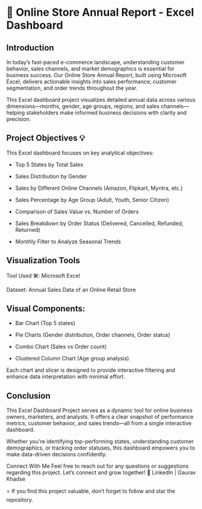 
# 🛒 Online Store Annual Report - Excel Dashboard

## Introduction
In today’s fast-paced e-commerce landscape, understanding customer behavior, sales channels, and market demographics is essential for business success. Our Online Store Annual Report, built using Microsoft Excel, delivers actionable insights into sales performance, customer segmentation, and order trends throughout the year.

This Excel dashboard project visualizes detailed annual data across various dimensions—months, gender, age groups, regions, and sales channels—helping stakeholders make informed business decisions with clarity and precision.

## Project Objectives 💡
This Excel dashboard focuses on key analytical objectives:

- Top 5 States by Total Sales

- Sales Distribution by Gender

- Sales by Different Online Channels (Amazon, Flipkart, Myntra, etc.)

- Sales Percentage by Age Group (Adult, Youth, Senior Citizen)

- Comparison of Sales Value vs. Number of Orders

- Sales Breakdown by Order Status (Delivered, Cancelled, Refunded, Returned)

- Monthly Filter to Analyze Seasonal Trends

## Visualization Tools
Tool Used 🛠️: Microsoft Excel

Dataset: Annual Sales Data of an Online Retail Store

## Visual Components:

- Bar Chart (Top 5 states)

- Pie Charts (Gender distribution, Order channels, Order status)

- Combo Chart (Sales vs Order count)

- Clustered Column Chart (Age group analysis)

Each chart and slicer is designed to provide interactive filtering and enhance data interpretation with minimal effort.

## Conclusion
This Excel Dashboard Project serves as a dynamic tool for online business owners, marketers, and analysts. It offers a clear snapshot of performance metrics, customer behavior, and sales trends—all from a single interactive dashboard.

Whether you're identifying top-performing states, understanding customer demographics, or tracking order statuses, this dashboard empowers you to make data-driven decisions confidently.

Connect With Me
Feel free to reach out for any questions or suggestions regarding this project.
Let’s connect and grow together!
🔗 LinkedIn | Gaurav Khadse

⭐ If you find this project valuable, don’t forget to follow and star the repository.



